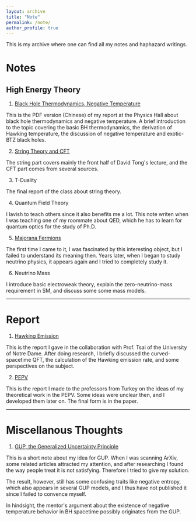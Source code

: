 ```yaml
---
layout: archive
title: "Note"
permalink: /note/
author_profile: true
---
```


This is my archive where one can find all my notes and haphazard writings. 

# Notes
## High Energy Theory
 
1. [Black Hole Thermodynamics, Negative Temperature](../files/BH-T.pdf)

This is the PDF version (Chinese) of my report at the Physics Hall about black hole thermodynamics and negative temperature. A brief introduction to the topic covering the basic BH thermodynamics, the derivation of Hawking temperature, the discussion of negative temperature and exotic-BTZ black holes. 

2. [String Theory and CFT](../files/stringtheory.pdf)

The string part covers mainly the front half of David Tong's lecture, and the CFT part comes from several sources. 

3. T-Duality

The final report of the class about string theory. 

4. Quantum Field Theory

I lavish to teach others since it also benefits me a lot. This note writen when I was teaching one of my roommate about QED, which he has to learn for quantum optics for the study of Ph.D.

5. [Majorana Fermions](../files/majorana.pdf)

The first time I came to it, I was fascinated by this interesting object, but I failed to understand its meaning then. Years later, when I began to study neutrino physics, it appears again and I tried to completely study it. 

6. Neutrino Mass 

I introduce basic electroweak theory, explain the zero-neutrino-mass requirement in SM, and discuss some some mass models. 

---
# Report
1. [Hawking Emission](../files/hawkingppt.pdf)

This is the report I gave in the collaboration with Prof. Tsai of the University of Notre Dame. After doing research, I briefly discussed the curved-spacetime QFT, the calculation of the Hawking emission rate, and some perspectives on the subject.  

2. [PEPV](../files/pepv.pdf)

This is the report I made to the professors from Turkey on the ideas of my theoretical work in the PEPV. Some ideas were unclear then, and I developed them later on. The final form is in the paper. 



---

# Miscellanous Thoughts 
1. [GUP, the Generalized Uncertainty Principle](../files/GUP.pdf)

This is a short note about my idea for GUP. When I was scanning ArXiv, some related articles attracted my attention, and after researching I found the way people treat it is not satisfying. Therefore I tried to give my solution. 

The result, however, still has some confusing traits like negative entropy, which also appears in several GUP models, and I thus have not published it since I failed to convence myself. 

In hindsight, the mentor's argument about the existence of negative temperature behavior in BH spacetime possibly originates from the GUP. 
